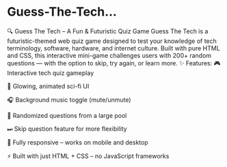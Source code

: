 # Guess-The-Tech...
🔍 Guess The Tech – A Fun &amp; Futuristic Quiz Game Guess The Tech is a futuristic-themed web quiz game designed to test your knowledge of tech terminology, software, hardware, and internet culture. Built with pure HTML and CSS, this interactive mini-game challenges users with 200+ random questions — with the option to skip, try again, or learn more. 
✨ Features:
🎮 Interactive tech quiz gameplay

🎨 Glowing, animated sci-fi UI

🎧 Background music toggle (mute/unmute)

🔀 Randomized questions from a large pool

⏭ Skip question feature for more flexibility

📱 Fully responsive – works on mobile and desktop

⚡ Built with just HTML + CSS – no JavaScript frameworks
